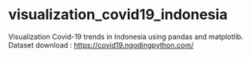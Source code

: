 # visualization_covid19_indonesia
Visualization Covid-19 trends in Indonesia using pandas and matplotlib. <br />
Dataset download : https://covid19.ngodingpython.com/
